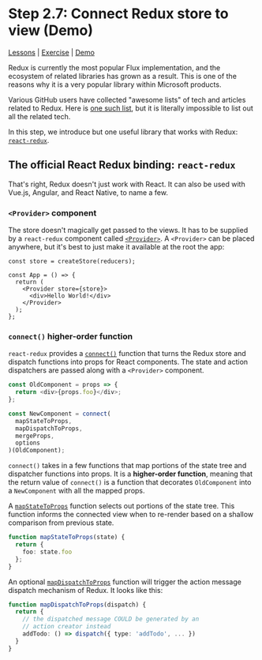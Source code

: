 # Step 2.7: Connect Redux store to view (Demo)

[Lessons](../) | [Exercise](./exercise/) | [Demo](./demo/)

Redux is currently the most popular Flux implementation, and the ecosystem of related libraries has grown as a result. This is one of the reasons why it is a very popular library within Microsoft products.

Various GitHub users have collected "awesome lists" of tech and articles related to Redux. Here is [one such list](https://github.com/xgrommx/awesome-redux#react---a-javascript-library-for-building-user-interfaces), but it is literally impossible to list out all the related tech.

In this step, we introduce but one useful library that works with Redux: [`react-redux`](https://react-redux.js.org/).

## The official React Redux binding: `react-redux`

That's right, Redux doesn't just work with React. It can also be used with Vue.js, Angular, and React Native, to name a few.

### `<Provider>` component

The store doesn't magically get passed to the views. It has to be supplied by a `react-redux` component called [`<Provider>`](https://react-redux.js.org/api/provider). A `<Provider>` can be placed anywhere, but it's best to just make it available at the root the app:

```tsx
const store = createStore(reducers);

const App = () => {
  return (
    <Provider store={store}>
      <div>Hello World!</div>
    </Provider>
  );
};
```

### `connect()` higher-order function

`react-redux` provides a [`connect()`](https://react-redux.js.org/api/connect) function that turns the Redux store and dispatch functions into props for React components. The state and action dispatchers are passed along with a `<Provider>` component.

```ts
const OldComponent = props => {
  return <div>{props.foo}</div>;
};

const NewComponent = connect(
  mapStateToProps,
  mapDispatchToProps,
  mergeProps,
  options
)(OldComponent);
```

`connect()` takes in a few functions that map portions of the state tree and dispatcher functions into props. It is a **higher-order function**, meaning that the return value of `connect()` is a function that decorates `OldComponent` into a `NewComponent` with all the mapped props.

A [`mapStateToProps`](https://react-redux.js.org/api/connect#mapstatetoprops-state-ownprops-object) function selects out portions of the state tree. This function informs the connected view when to re-render based on a shallow comparison from previous state.

```ts
function mapStateToProps(state) {
  return {
    foo: state.foo
  };
}
```

An optional [`mapDispatchToProps`](https://react-redux.js.org/api/connect#mapdispatchtoprops-object-dispatch-ownprops-object) function will trigger the action message dispatch mechanism of Redux. It looks like this:

```ts
function mapDispatchToProps(dispatch) {
  return {
    // the dispatched message COULD be generated by an
    // action creator instead
    addTodo: () => dispatch({ type: 'addTodo', ... })
  }
}
```
